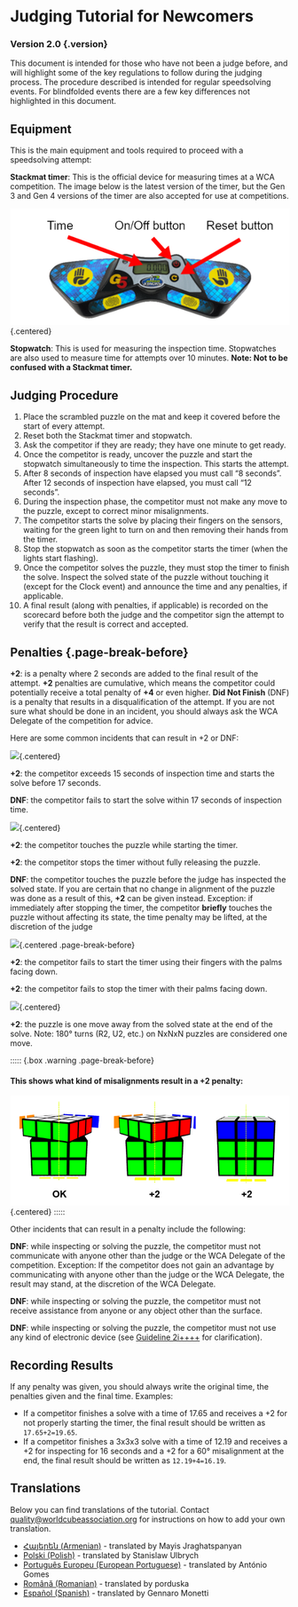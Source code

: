 # Judging Tutorial for Newcomers

### Version 2.0 {.version}

This document is intended for those who have not been a judge before, and will highlight some of the key regulations to follow during the judging process. The procedure described is intended for regular speedsolving events. For blindfolded events there are a few key differences not highlighted in this document.

## Equipment

This is the main equipment and tools required to proceed with a speedsolving attempt:

**Stackmat timer**: This is the official device for measuring times at a WCA competition. The image below is the latest version of the timer, but the Gen 3 and Gen 4 versions of the timer are also accepted for use at competitions.

![](images/timer.png){.centered}

**Stopwatch**: This is used for measuring the inspection time. Stopwatches are also used to measure time for attempts over 10 minutes. **Note: Not to be confused with a Stackmat timer.**

## Judging Procedure

1. Place the scrambled puzzle on the mat and keep it covered before the start of every attempt.
2. Reset both the Stackmat timer and stopwatch.
3. Ask the competitor if they are ready; they have one minute to get ready.
4. Once the competitor is ready, uncover the puzzle and start the stopwatch simultaneously to time the inspection. This starts the attempt.
5. After 8 seconds of inspection have elapsed you must call “8 seconds”. After 12 seconds of inspection have elapsed, you must call “12 seconds”.
6. During the inspection phase, the competitor must not make any move to the puzzle, except to correct minor misalignments.
7. The competitor starts the solve by placing their fingers on the sensors, waiting for the green light to turn on and then removing their hands from the timer.
8. Stop the stopwatch as soon as the competitor starts the timer (when the lights start flashing).
9. Once the competitor solves the puzzle, they must stop the timer to finish the solve. Inspect the solved state of the puzzle without touching it (except for the Clock event) and announce the time and any penalties, if applicable.
10. A final result (along with penalties, if applicable) is recorded on the scorecard before both the judge and the competitor sign the attempt to verify that the result is correct and accepted.

## Penalties {.page-break-before}

**+2**: is a penalty where 2 seconds are added to the final result of the attempt. **+2** penalties are cumulative, which means the competitor could potentially receive a total penalty of **+4** or even higher. **Did Not Finish** (DNF) is a penalty that results in a disqualification of the attempt. If you are not sure what should be done in an incident, you should always ask the WCA Delegate of the competition for advice.

Here are some common incidents that can result in +2 or DNF:

![](images/penalty1.png){.centered}

**+2**: the competitor exceeds 15 seconds of inspection time and starts the solve before 17 seconds.

**DNF**: the competitor fails to start the solve within 17 seconds of inspection time.

![](images/penalty2.png){.centered}

**+2**: the competitor touches the puzzle while starting the timer.

**+2**: the competitor stops the timer without fully releasing the puzzle.

**DNF**: the competitor touches the puzzle before the judge has inspected the solved state. If you are certain that no change in alignment of the puzzle was done as a result of this, **+2** can be given instead. Exception: if immediately after stopping the timer, the competitor **briefly** touches the puzzle without affecting its state, the time penalty may be lifted, at the discretion of the judge

![](images/penalty3.png){.centered .page-break-before}

**+2**: the competitor fails to start the timer using their fingers with the palms facing down.

**+2**: the competitor fails to stop the timer with their palms facing down.

![](images/penalty4.png){.centered}

**+2**: the puzzle is one move away from the solved state at the end of the solve. Note: 180° turns (R2, U2, etc.) on NxNxN puzzles are considered one move.

::::: {.box .warning .page-break-before}

#### This shows what kind of misalignments result in a +2 penalty:

![](images/misalignments.png){.centered}
:::::

Other incidents that can result in a penalty include the following:

**DNF**: while inspecting or solving the puzzle, the competitor must not communicate with anyone other than the judge or the WCA Delegate of the competition. Exception: If the competitor does not gain an advantage by communicating with anyone other than the judge or the WCA Delegate, the result may stand, at the discretion of the WCA Delegate.

**DNF**: while inspecting or solving the puzzle, the competitor must not receive assistance from anyone or any object other than the surface.

**DNF**: while inspecting or solving the puzzle, the competitor must not use any kind of electronic device (see [Guideline 2i++++](wca{regulations/guidelines.html#2i++++}) for clarification).

## Recording Results

If any penalty was given, you should always write the original time, the penalties given and the final time. Examples:

- If a competitor finishes a solve with a time of 17.65 and receives a +2 for not properly starting the timer, the final result should be written as `17.65+2=19.65`. 
- If a competitor finishes a 3x3x3 solve with a time of 12.19 and receives a +2 for inspecting for 16 seconds and a +2 for a 60° misalignment at the end, the final result should be written as `12.19+4=16.19`.

## Translations

Below you can find translations of the tutorial. Contact quality@worldcubeassociation.org for instructions on how to add your own translation.

- [Հայերեն (Armenian)](wcadoc{edudoc/judge-tutorial/judge-tutorial-am.pdf}) - translated by Mayis Jraghatspanyan
- [Polski (Polish)](wcadoc{edudoc/judge-tutorial/judge-tutorial-pl.pdf}) - translated by Stanislaw Ulbrych
- [Português Europeu (European Portuguese)](wcadoc{edudoc/judge-tutorial/judge-tutorial-pt.pdf}) - translated by António Gomes
- [Română (Romanian)](wcadoc{edudoc/judge-tutorial/judge-tutorial-ro.pdf}) - translated by porduska
- [Español (Spanish)](wcadoc{edudoc/judge-tutorial/judge-tutorial-es.pdf}) - translated by Gennaro Monetti
